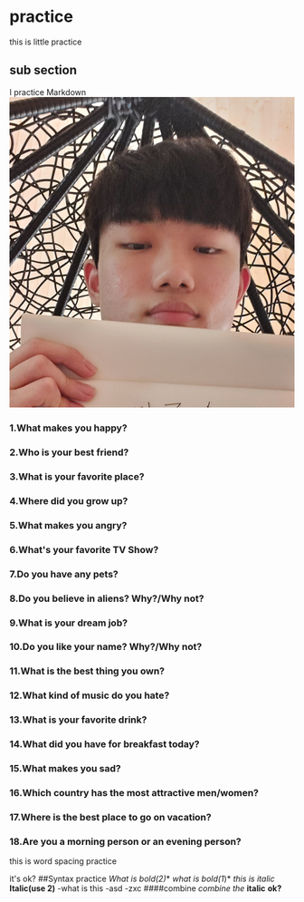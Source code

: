 # practice
this is little practice
## sub section
I practice Markdown
![My photo](https://github.com/junsujang-digipen/practice/blob/first-branch/photo.jpg)
### 1.What makes you happy?
### 2.Who is your best friend?
### 3.What is your favorite place?
### 4.Where did you grow up?
### 5.What makes you angry?
### 6.What's your favorite TV Show?
### 7.Do you have any pets?
### 8.Do you believe in aliens? Why?/Why not?
### 9.What is your dream job?
### 10.Do you like your name? Why?/Why not?
### 11.What is the best thing you own?
### 12.What kind of music do you hate?
### 13.What is your favorite drink?
### 14.What did you have for breakfast today?
### 15.What makes you sad?
### 16.Which country has the most attractive men/women?
### 17.Where is the best place to go on vacation?
### 18.Are you a morning person or an evening person?
this is word spacing practice

it's ok?
##Syntax practice
**What is bold(2*)**
*what is bold(1*)*
_this is italic_
__Italic(use 2)__
-what is this
-asd
	-zxc
####combine
*combine* _the_ __italic__ **ok?**
